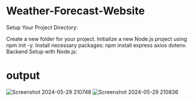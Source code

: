 # Weather-Forecast-Website
Setup Your Project Directory:

Create a new folder for your project. Initialize a new Node.js project using npm init -y. Install necessary packages: npm install express axios dotenv. Backend Setup with Node.js:
# output
![Screenshot 2024-05-29 210748](https://github.com/Kaif-g/Weather-Forecast-Website/assets/166814967/13e6ef87-fe06-418b-a01c-bee0103f49ec)
![Screenshot 2024-05-29 210836](https://github.com/Kaif-g/Weather-Forecast-Website/assets/166814967/aab7315f-8e12-405e-92ad-9bbc97dcb34a)
